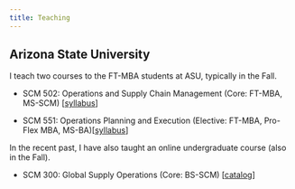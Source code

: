 ```yaml
---
title: Teaching
---
```


## Arizona State University

I teach two courses to the FT-MBA students at ASU, typically in the Fall. 


- SCM 502: Operations and Supply Chain Management (Core: FT-MBA, MS-SCM) [[syllabus](/files/syllabi/syllabus-scm-502.PDF)]


- SCM 551: Operations Planning and Execution (Elective: FT-MBA, Pro-Flex MBA, MS-BA)[[syllabus](/files/syllabi/scm-551-syllabus.PDF)]

  
In the recent past, I have also taught an online undergraduate course (also in the Fall). 

- SCM 300: Global Supply Operations (Core: BS-SCM) [[catalog](https://catalog.apps.asu.edu/catalog/courses/courselist?campusOrOnlineSelection=A&catalogNbr=300&subject=SCM)]
